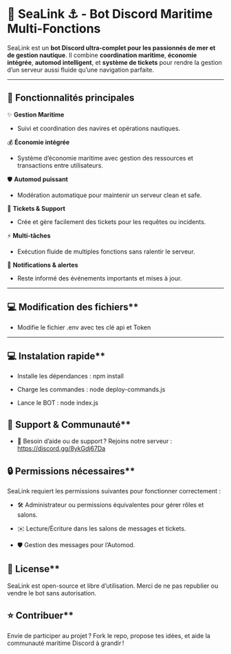 # 🌊 SeaLink ⚓ - Bot Discord Maritime Multi-Fonctions

SeaLink est un **bot Discord ultra-complet pour les passionnés de mer et de gestion nautique**. Il combine **coordination maritime**, **économie intégrée**, **automod intelligent**, et **système de tickets** pour rendre la gestion d’un serveur aussi fluide qu’une navigation parfaite.  

---

## 🚀 Fonctionnalités principales

✨ **Gestion Maritime**  
- Suivi et coordination des navires et opérations nautiques.  

💰 **Économie intégrée**  
- Système d’économie maritime avec gestion des ressources et transactions entre utilisateurs.  

🛡️ **Automod puissant**  
- Modération automatique pour maintenir un serveur clean et safe.  

🎫 **Tickets & Support**  
- Crée et gère facilement des tickets pour les requêtes ou incidents.  

⚡ **Multi-tâches**  
- Exécution fluide de multiples fonctions sans ralentir le serveur.  

🔔 **Notifications & alertes**  
- Reste informé des événements importants et mises à jour.  

---

## 💻 Modification des fichiers**

- Modifie le fichier .env avec tes clé api et Token 

---

## 💻 Instalation rapide**

- Installe les dépendances : 
npm install

- Charge les commandes : 
node deploy-commands.js

- Lance le BOT : 
node index.js

## 📢 Support & Communauté**

- 💬 Besoin d’aide ou de support ? Rejoins notre serveur : https://discord.gg/8ykGdj67Da

## 🔒 Permissions nécessaires**

SeaLink requiert les permissions suivantes pour fonctionner correctement :

- 🛠️ Administrateur ou permissions équivalentes pour gérer rôles et salons.

- ✉️ Lecture/Écriture dans les salons de messages et tickets.

- 🛡️ Gestion des messages pour l’Automod.

## 📄 License**

SeaLink est open-source et libre d’utilisation. Merci de ne pas republier ou vendre le bot sans autorisation.

## ⭐ Contribuer**
Envie de participer au projet ? Fork le repo, propose tes idées, et aide la communauté maritime Discord à grandir !
